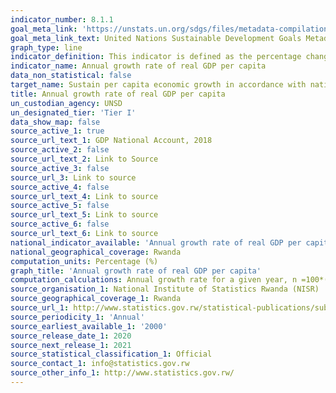 ```yaml
---
indicator_number: 8.1.1
goal_meta_link: 'https://unstats.un.org/sdgs/files/metadata-compilation/Metadata-Goal-3.pdf '
goal_meta_link_text: United Nations Sustainable Development Goals Metadata (PDF 225 KB)
graph_type: line
indicator_definition: This indicator is defined as the percentage change in the real GDP per capita between two consecutive years. 
indicator_name: Annual growth rate of real GDP per capita
data_non_statistical: false
target_name: Sustain per capita economic growth in accordance with national circumstances and, in particular, at least 7 per cent gross domestic product growth per annum in the least developed countries
title: Annual growth rate of real GDP per capita
un_custodian_agency: UNSD
un_designated_tier: 'Tier I'
data_show_map: false
source_active_1: true
source_url_text_1: GDP National Account, 2018
source_active_2: false
source_url_text_2: Link to Source
source_active_3: false
source_url_3: Link to source
source_active_4: false
source_url_text_4: Link to source
source_active_5: false
source_url_text_5: Link to source
source_active_6: false
source_url_text_6: Link to source
national_indicator_available: 'Annual growth rate of real GDP per capita'
national_geographical_coverage: Rwanda
computation_units: Percentage (%)
graph_title: 'Annual growth rate of real GDP per capita' 
computation_calculations: Annual growth rate for a given year, n =100*(Gn+1 - Gn)/Gn
source_organisation_1: National Institute of Statistics Rwanda (NISR)
source_geographical_coverage_1: Rwanda
source_url_1: http://www.statistics.gov.rw/statistical-publications/subject/gdp-calendar-year-publications
source_periodicity_1: 'Annual'
source_earliest_available_1: '2000'
source_release_date_1: 2020
source_next_release_1: 2021
source_statistical_classification_1: Official
source_contact_1: info@statistics.gov.rw
source_other_info_1: http://www.statistics.gov.rw/
---
```

